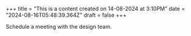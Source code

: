 +++
title = "This is a content created on 14-08-2024 at 3:10PM"
date = "2024-08-16T05:48:39.364Z"
draft = false
+++

  Schedule a meeting with the design team.
        